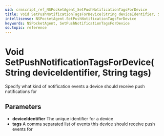 ```yaml
---
uid: crmscript_ref_NSPocketAgent_SetPushNotificationTagsForDevice
title: Void SetPushNotificationTagsForDevice(String deviceIdentifier, String tags)
intellisense: NSPocketAgent.SetPushNotificationTagsForDevice
keywords: NSPocketAgent, SetPushNotificationTagsForDevice
so.topic: reference
---
```


# Void SetPushNotificationTagsForDevice(String deviceIdentifier, String tags)

Specify what kind of notification events a device should receive push notifications for

## Parameters

* **deviceIdentifier** The unique identifier for a device
* **tags** A comma separated list of events this device should receive push events for
